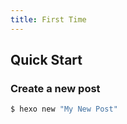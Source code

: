```yaml
---
title: First Time
---
```



## Quick Start

### Create a new post

``` bash
$ hexo new "My New Post"
```
